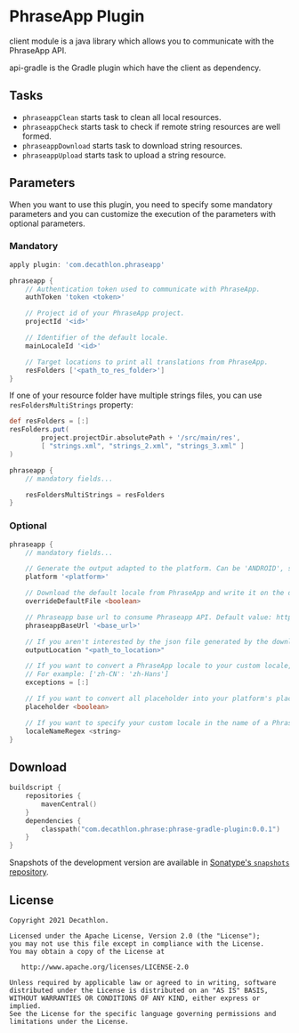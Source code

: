# PhraseApp Plugin

client module is a java library which allows you to communicate with the PhraseApp API.

api-gradle is the Gradle plugin which have the client as dependency.

## Tasks

- `phraseappClean` starts task to clean all local resources.
- `phraseappCheck` starts task to check if remote string resources are well formed.
- `phraseappDownload` starts task to download string resources.
- `phraseappUpload` starts task to upload a string resource.

## Parameters

When you want to use this plugin, you need to specify some mandatory parameters and you can customize
the execution of the parameters with optional parameters.

### Mandatory

```groovy
apply plugin: 'com.decathlon.phraseapp'

phraseapp {
    // Authentication token used to communicate with PhraseApp.
    authToken 'token <token>'

    // Project id of your PhraseApp project.
    projectId '<id>'

    // Identifier of the default locale.
    mainLocaleId '<id>'

    // Target locations to print all translations from PhraseApp.
    resFolders ['<path_to_res_folder>']
}
```

If one of your resource folder have multiple strings files, you can use `resFoldersMultiStrings`
property:

```groovy
def resFolders = [:]
resFolders.put(
        project.projectDir.absolutePath + '/src/main/res',
        [ "strings.xml", "strings_2.xml", "strings_3.xml" ]
)

phraseapp {
    // mandatory fields...

    resFoldersMultiStrings = resFolders
}
```

### Optional

```groovy
phraseapp {
    // mandatory fields...

    // Generate the output adapted to the platform. Can be 'ANDROID', soon 'IOS' and 'FLUTTER'
    platform '<platform>'

    // Download the default locale from PhraseApp and write it on the disk with the download task. Default: false.
    overrideDefaultFile <boolean>

    // Phraseapp base url to consume Phraseapp API. Default value: https://api.phraseapp.com/api
    phraseappBaseUrl '<base_url>'

    // If you aren't interested by the json file generated by the download task, you don't need to fill this property.
    outputLocation "<path_to_location>"

    // If you want to convert a PhraseApp locale to your custom locale, add it into this map.
    // For example: ['zh-CN': 'zh-Hans']
    exceptions = [:]

    // If you want to convert all placeholder into your platform's placeholder, switch this parameter to true. Default: false.
    placeholder <boolean>

    // If you want to specify your custom locale in the name of a PhraseApp locale, you can specify the regex of your PhraseApp locale name here. Default: .+_([a-z]{2}-[A-Z]{2})
    localeNameRegex <string>
}
```

## Download

```kotlin
buildscript {
    repositories {
        mavenCentral()
    }
    dependencies {
        classpath("com.decathlon.phrase:phrase-gradle-plugin:0.0.1")
    }
}
```

Snapshots of the development version are available in [Sonatype's `snapshots` repository][snap].

## License

    Copyright 2021 Decathlon.

    Licensed under the Apache License, Version 2.0 (the "License");
    you may not use this file except in compliance with the License.
    You may obtain a copy of the License at

       http://www.apache.org/licenses/LICENSE-2.0

    Unless required by applicable law or agreed to in writing, software
    distributed under the License is distributed on an "AS IS" BASIS,
    WITHOUT WARRANTIES OR CONDITIONS OF ANY KIND, either express or implied.
    See the License for the specific language governing permissions and
    limitations under the License.

[snap]: https://oss.sonatype.org/content/repositories/snapshots/com/decathlon/phrase/
